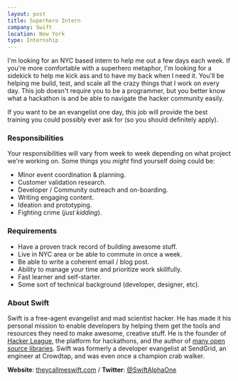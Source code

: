 ```yaml
---
layout: post
title: Superhero Intern
company: Swift
location: New York
type: Internship
---
```


I'm looking for an NYC based intern to help me out a few days each week.  If
you're more comfortable with a superhero metaphor, I'm looking for a sidekick
to help me kick ass and to have my back when I need it.  You'll be helping me build,
test, and scale all the crazy things that I work on every day.  This job doesn't
require you to be a programmer, but you better know what a hackathon is and be able to
navigate the hacker community easily.

If you want to be an evangelist one day, this job will provide the best
training you could possibly ever ask for (so you should definitely apply).

### Responsibilities

Your responsibilities will vary from week to week depending on what project
we're working on.  Some things you *might* find yourself doing could be:

 - Minor event coordination & planning.
 - Customer validation research.
 - Developer / Community outreach and on-boarding.
 - Writing engaging content.
 - Ideation and prototyping.
 - Fighting crime (*just kidding*).

### Requirements

 - Have a proven track record of building awesome stuff.
 - Live in NYC area or be able to commute in once a week.
 - Be able to write a coherent email / blog post.
 - Ability to manage your time and prioritize work skillfully.
 - Fast learner and self-starter.
 - Some sort of technical background (developer, designer, etc).

### About Swift

Swift is a free-agent evangelist and mad scientist hacker. He has made it
his personal mission to enable developers by helping them get the tools and
resources they need to make awesome, creative stuff. He is the founder of
[Hacker League](http://hackerleague.org), the platform for hackathons, and the
author of [many open source libraries](http://github.com/theycallmeswift).
Swift was formerly a developer evangelist at SendGrid, an engineer at Crowdtap, 
and was even once a champion crab walker.

**Website**: [theycallmeswift.com](http://theycallmeswift.com) / **Twitter**: [@SwiftAlphaOne](http://twitter.com/swiftalphaone)
